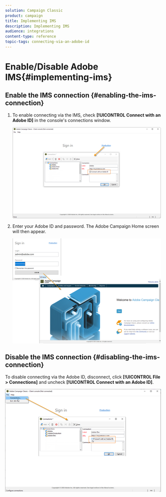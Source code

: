 ```yaml
---
solution: Campaign Classic
product: campaign
title: Implementing IMS
description: Implementing IMS
audience: integrations
content-type: reference
topic-tags: connecting-via-an-adobe-id
---
```


# Enable/Disable Adobe IMS{#implementing-ims}

## Enable the IMS connection {#enabling-the-ims-connection}

1. To enable connecting via the IMS, check **[!UICONTROL Connect with an Adobe ID]** in the console's connections window.

   ![](assets/ims_1.png)

1. Enter your Adobe ID and password. The Adobe Campaign Home screen will then appear.

   ![](assets/ims_2.png)

## Disable the IMS connection {#disabling-the-ims-connection}

To disable connecting via the Adobe ID, disconnect, click **[!UICONTROL File > Connections]** and uncheck **[!UICONTROL Connect with an Adobe ID]**. 

![](assets/ims_4.png)

